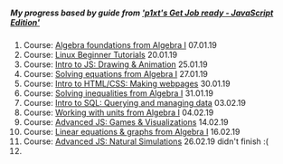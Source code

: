 ##### My progress based by guide from ['p1xt's Get Job ready - JavaScript Edition'](https://github.com/P1xt/p1xt-guides/blob/master/job-ready-javascript-edition-3.0.md)
1. Course: [Algebra foundations from Algebra I](https://www.khanacademy.org/math/algebra/introduction-to-algebra) 07.01.19
1. Course: [Linux Beginner Tutorials](https://www.linux.org/forums/linux-beginner-tutorials.123/) 20.01.19
1. Course: [Intro to JS: Drawing & Animation](https://www.khanacademy.org/computing/computer-programming/programming) 25.01.19 
1. Course: [Solving equations from Algebra I](https://www.khanacademy.org/math/algebra/one-variable-linear-equations) 27.01.19
1. Course: [Intro to HTML/CSS: Making webpages](https://www.khanacademy.org/computing/computer-programming/sql) 30.01.19
1. Course: [Solving inequalities from Algebra I](https://www.khanacademy.org/math/algebra/one-variable-linear-inequalities) 31.01.19
1. Course: [Intro to SQL: Querying and managing data](https://www.khanacademy.org/computing/computer-programming/sql) 03.02.19
1. Course: [Working with units from Algebra I](https://www.khanacademy.org/math/algebra/units-in-modeling) 04.02.19
1. Course: [Advanced JS: Games & Visualizations](https://www.khanacademy.org/computing/computer-programming/programming-games-visualizations) 14.02.19
1. Course: [Linear equations & graphs from Algebra I](https://www.khanacademy.org/math/algebra/two-var-linear-equations) 16.02.19
1. Course: [Advanced JS: Natural Simulations](https://www.khanacademy.org/computing/computer-programming/programming-natural-simulations) 26.02.19 didn't finish :(
1.
